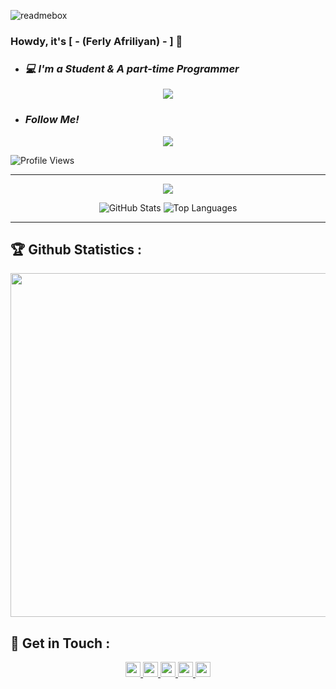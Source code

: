 ![readmebox](https://github.com/ferlyafriliyan/ferlyafriliyan/assets/122451961/75d33bba-075f-4a36-94de-726861b09797)
<br>
### Howdy, it's [ - (Ferly Afriliyan) - ] 👋


- ### *💻 I'm a Student & A part-time Programmer*

<p align="center">
  <a href="https://github.com/ferlyafriliyan/"><img src="https://img.shields.io/badge/-Github-FFA116?style=for-the-badge&logo=Github&logoColor=black"/> </a>
</p>

- ### *Follow Me!*

<p align="center">
  <a href="https://www.facebook.com/freya.xyz"><img src="https://img.shields.io/badge/-Facebook-blue?style=for-the-badge&logo=facebook&logoColor=white"/> </a>
</p>

![Profile Views](https://komarev.com/ghpvc/?username=ferlyafriliyan&label=Profile+Views&style=flat-square&color=blue)

---

<p align="center">
  <img src="https://komarev.com/ghpvc/?username=ferlyafriliyan&label=Profile+Views&style=flat-square&color=blue"/>
</p>

<!--START_SECTION:waka-->
<p align="center" height='130px'>
  <img src="https://github-readme-stats.vercel.app/api?username=ferlyafriliyan&show_icons=true&hide_title=true&include_all_commits=true&line_height=21&bg_color=0,64FFDA,64FFDA,A9EFDE,F2FFFC&count_public=true&theme=graywhite" alt="GitHub Stats"/>
  <img src="https://github-readme-stats.vercel.app/api/top-langs/?username=ferlyafriliyan&layout=compact&show_icons=true&bg_color=0,EFFDF9,CBFFF3,64FFDA&theme=graywhite&hide_title=true" alt="Top Languages"/>
</p>

---

## 🏆 Github Statistics :

<p align="center">
  <a href="https://github.com/ferlyafriliyan"><img width=550 src="https://github-profile-trophy.vercel.app/?username=ferlyafriliyan&theme=dracula&no-frame=true&title=Followers,Stars,Commit,Repository,Issues"/> </a>
</p>

## 📡 Get in Touch :

<p align="center">
  <a href="https://www.github.com/ferlyafriliyan"><img width="24" height="24" src="https://cdn.jsdelivr.net/gh/simple-icons/simple-icons/icons/github.svg"/> </a>
  <a href="https://www.facebook.com/freya.xyz"><img width="24" height="24" src="https://cdn.jsdelivr.net/gh/simple-icons/simple-icons/icons/facebook.svg"/> </a>
  <a href="https://www.instagram.com/afriliyanferlly_shishigami"><img width="24" height="24" src="https://cdn.jsdelivr.net/gh/simple-icons/simple-icons/icons/instagram.svg"/> </a>
  <a href="https://api.whatsapp.com/send/?phone=6285759229322&text=Hallo+Bang!"><img width="24" height="24" src="https://cdn.jsdelivr.net/gh/simple-icons/simple-icons/icons/whatsapp.svg"/> </a>
  <a href="https://www.youtube.com/@ferlyafriliyan404"><img width="24" height="24" src="https://cdn.jsdelivr.net/gh/simple-icons/simple-icons/icons/youtube.svg"/> </a>
</p>

